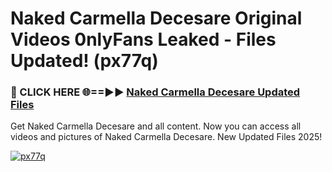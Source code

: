 # Naked Carmella Decesare Original Videos 0nlyFans Leaked - Files Updated! (px77q)

<h3>🔴 CLICK HERE 🌐==►► <a href="https://tinyurl.com/yckcrads" rel="nofollow">Naked Carmella Decesare Updated Files</a></h3>

Get Naked Carmella Decesare and all content. Now you can access all videos and pictures of Naked Carmella Decesare. New Updated Files 2025!

[![px77q](https://i.imgur.com/hpKpOFt.gif)](https://tinyurl.com/yckcrads)
